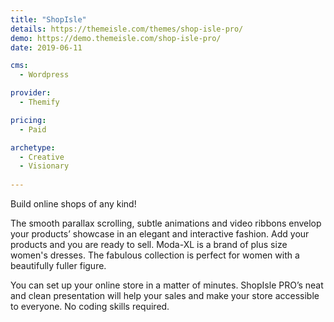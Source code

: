 ```yaml
---
title: "ShopIsle"
details: https://themeisle.com/themes/shop-isle-pro/
demo: https://demo.themeisle.com/shop-isle-pro/
date: 2019-06-11

cms: 
  - Wordpress

provider: 
  - Themify

pricing:
  - Paid

archetype:
  - Creative
  - Visionary
  
---
```


Build online shops of any kind!

The smooth parallax scrolling, subtle animations and video ribbons envelop your products’ showcase in an elegant and interactive fashion. Add your products and you are ready to sell. Moda-XL is a brand of plus size women's dresses. The fabulous collection is perfect for women with a beautifully fuller figure.

You can set up your online store in a matter of minutes. ShopIsle PRO’s neat and clean presentation will help your sales and make your store accessible to everyone. No coding skills required.